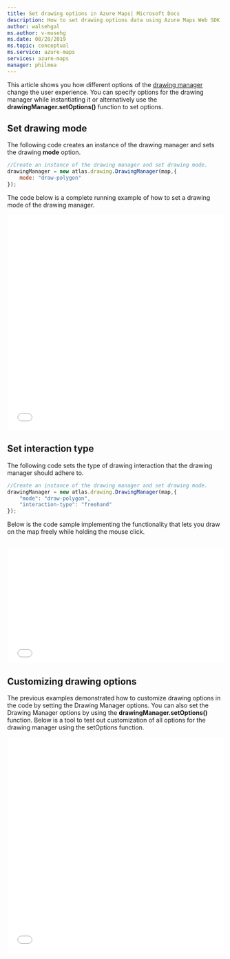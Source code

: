```yaml
---
title: Set drawing options in Azure Maps| Microsoft Docs
description: How to set drawing options data using Azure Maps Web SDK
author: walsehgal
ms.author: v-musehg
ms.date: 08/28/2019
ms.topic: conceptual
ms.service: azure-maps
services: azure-maps
manager: philmea
---
```


This article shows you how different options of the [drawing manager](https://docs.microsoft.com/javascript/api/azure-maps-drawing-tools/atlas.drawing.drawingmanager?view=azure-node-latest#setoptions-drawingmanageroptions-) change the user experience. You can specify options for the drawing manager while instantiating it or alternatively use the **drawingManager.setOptions()** function to set options.


## Set drawing mode

The following code creates an instance of the drawing manager and sets the drawing **mode** option. 

```Javascript
//Create an instance of the drawing manager and set drawing mode.
drawingManager = new atlas.drawing.DrawingManager(map,{
    mode: "draw-polygon"
});
```

The code below is a complete running example of how to set a drawing mode of the drawing manager.

<iframe height="500" style="width: 100%;" scrolling="no" title="Draw a polygon" src="//codepen.io/azuremaps/embed/YzKVKRa/?height=265&theme-id=0&default-tab=js,result&editable=true" frameborder="no" allowtransparency="true" allowfullscreen="true">
  See the Pen <a href='https://codepen.io/azuremaps/pen/YzKVKRa/'>Draw a polygon</a> by Azure Maps
  (<a href='https://codepen.io/azuremaps'>@azuremaps</a>) on <a href='https://codepen.io'>CodePen</a>.
</iframe>


## Set interaction type

The following code sets the type of drawing interaction that the drawing manager should adhere to. 

```Javascript
//Create an instance of the drawing manager and set drawing mode.
drawingManager = new atlas.drawing.DrawingManager(map,{
    "mode": "draw-polygon",
    "interaction-type": "freehand"
});
```

Below is the code sample implementing the functionality that lets you draw on the map freely while holding the mouse click. 

<br/>

<iframe height="265" style="width: 100%;" scrolling="no" title="Free-hand drawing" src="//codepen.io/azuremaps/embed/ZEzKoaj/?height=265&theme-id=0&default-tab=js,result&editable=true" frameborder="no" allowtransparency="true" allowfullscreen="true">
  See the Pen <a href='https://codepen.io/azuremaps/pen/ZEzKoaj/'>Free-hand drawing</a> by Azure Maps
  (<a href='https://codepen.io/azuremaps'>@azuremaps</a>) on <a href='https://codepen.io'>CodePen</a>.
</iframe>


## Customizing drawing options

The previous examples demonstrated how to customize drawing options in the code by setting the Drawing Manager options. You can also set the Drawing Manager options by using the **drawingManager.setOptions()** function. Below is a tool to test out customization of all options for the drawing manager using the setOptions function.

<iframe height="500" style="width: 100%;" scrolling="no" title="LYPyrxR" src="//codepen.io/azuremaps/embed/LYPyrxR/?height=310&theme-id=0&default-tab=js,result" frameborder="no" allowtransparency="true" allowfullscreen="true">
  See the Pen <a href='https://codepen.io/azuremaps/pen/LYPyrxR/'>LYPyrxR</a> by Azure Maps
  (<a href='https://codepen.io/azuremaps'>@azuremaps</a>) on <a href='https://codepen.io'>CodePen</a>.
</iframe>